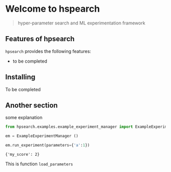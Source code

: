 # Welcome to hspearch
> hyper-parameter search and ML experimentation framework


## Features of hpsearch

`hpsearch` provides the following features:

- to be completed

## Installing

To be completed

## Another section

some explanation

```python
from hpsearch.examples.example_experiment_manager import ExampleExperimentManager

em = ExampleExperimentManager ()

em.run_experiment(parameters={'a':1})
```




    {'my_score': 2}



This is function `load_parameters`
